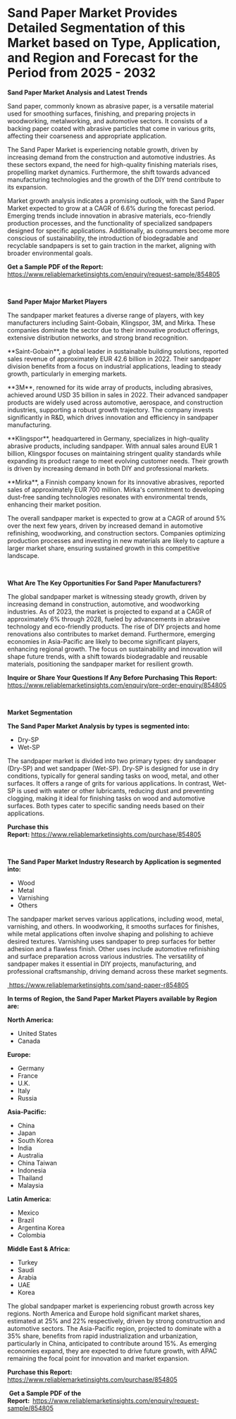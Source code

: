 <p><h1>Sand Paper Market Provides Detailed Segmentation of this Market based on Type, Application, and Region and Forecast for the Period from 2025 - 2032</h1></p><p><strong>Sand Paper Market Analysis and Latest Trends</strong></p>
<p><p>Sand paper, commonly known as abrasive paper, is a versatile material used for smoothing surfaces, finishing, and preparing projects in woodworking, metalworking, and automotive sectors. It consists of a backing paper coated with abrasive particles that come in various grits, affecting their coarseness and appropriate application.</p><p>The Sand Paper Market is experiencing notable growth, driven by increasing demand from the construction and automotive industries. As these sectors expand, the need for high-quality finishing materials rises, propelling market dynamics. Furthermore, the shift towards advanced manufacturing technologies and the growth of the DIY trend contribute to its expansion.</p><p>Market growth analysis indicates a promising outlook, with the Sand Paper Market expected to grow at a CAGR of 6.6% during the forecast period. Emerging trends include innovation in abrasive materials, eco-friendly production processes, and the functionality of specialized sandpapers designed for specific applications. Additionally, as consumers become more conscious of sustainability, the introduction of biodegradable and recyclable sandpapers is set to gain traction in the market, aligning with broader environmental goals.</p></p>
<p><strong>Get a Sample PDF of the Report:&nbsp;</strong> <a href="https://www.reliablemarketinsights.com/enquiry/request-sample/854805?utm_campaign=1166&utm_medium=2&utm_source=Github&utm_content=ia&utm_term=15042025&utm_id=sand-paper">https://www.reliablemarketinsights.com/enquiry/request-sample/854805</a></p>
<p>&nbsp;</p>
<p><strong>Sand Paper Major Market Players</strong></p>
<p><p>The sandpaper market features a diverse range of players, with key manufacturers including Saint-Gobain, Klingspor, 3M, and Mirka. These companies dominate the sector due to their innovative product offerings, extensive distribution networks, and strong brand recognition.</p><p>**Saint-Gobain**, a global leader in sustainable building solutions, reported sales revenue of approximately EUR 42.6 billion in 2022. Their sandpaper division benefits from a focus on industrial applications, leading to steady growth, particularly in emerging markets.</p><p>**3M**, renowned for its wide array of products, including abrasives, achieved around USD 35 billion in sales in 2022. Their advanced sandpaper products are widely used across automotive, aerospace, and construction industries, supporting a robust growth trajectory. The company invests significantly in R&D, which drives innovation and efficiency in sandpaper manufacturing.</p><p>**Klingspor**, headquartered in Germany, specializes in high-quality abrasive products, including sandpaper. With annual sales around EUR 1 billion, Klingspor focuses on maintaining stringent quality standards while expanding its product range to meet evolving customer needs. Their growth is driven by increasing demand in both DIY and professional markets.</p><p>**Mirka**, a Finnish company known for its innovative abrasives, reported sales of approximately EUR 700 million. Mirka's commitment to developing dust-free sanding technologies resonates with environmental trends, enhancing their market position.</p><p>The overall sandpaper market is expected to grow at a CAGR of around 5% over the next few years, driven by increased demand in automotive refinishing, woodworking, and construction sectors. Companies optimizing production processes and investing in new materials are likely to capture a larger market share, ensuring sustained growth in this competitive landscape.</p></p>
<p>&nbsp;</p>
<p><strong>What Are The Key Opportunities For Sand Paper Manufacturers?</strong></p>
<p><p>The global sandpaper market is witnessing steady growth, driven by increasing demand in construction, automotive, and woodworking industries. As of 2023, the market is projected to expand at a CAGR of approximately 6% through 2028, fueled by advancements in abrasive technology and eco-friendly products. The rise of DIY projects and home renovations also contributes to market demand. Furthermore, emerging economies in Asia-Pacific are likely to become significant players, enhancing regional growth. The focus on sustainability and innovation will shape future trends, with a shift towards biodegradable and reusable materials, positioning the sandpaper market for resilient growth.</p></p>
<p><strong>Inquire or Share Your Questions If Any Before Purchasing This Report:</strong> <a href="https://www.reliablemarketinsights.com/enquiry/pre-order-enquiry/854805?utm_campaign=1166&utm_medium=2&utm_source=Github&utm_content=ia&utm_term=15042025&utm_id=sand-paper">https://www.reliablemarketinsights.com/enquiry/pre-order-enquiry/854805</a></p>
<p>&nbsp;</p>
<p><strong>Market Segmentation</strong></p>
<p><strong>The Sand Paper Market Analysis by types is segmented into:</strong></p>
<p><ul><li>Dry-SP</li><li>Wet-SP</li></ul></p>
<p><p>The sandpaper market is divided into two primary types: dry sandpaper (Dry-SP) and wet sandpaper (Wet-SP). Dry-SP is designed for use in dry conditions, typically for general sanding tasks on wood, metal, and other surfaces. It offers a range of grits for various applications. In contrast, Wet-SP is used with water or other lubricants, reducing dust and preventing clogging, making it ideal for finishing tasks on wood and automotive surfaces. Both types cater to specific sanding needs based on their applications.</p></p>
<p><strong>Purchase this Report:&nbsp;</strong><a href="https://www.reliablemarketinsights.com/purchase/854805?utm_campaign=1166&utm_medium=2&utm_source=Github&utm_content=ia&utm_term=15042025&utm_id=sand-paper">https://www.reliablemarketinsights.com/purchase/854805</a></p>
<p>&nbsp;</p>
<p><strong>The Sand Paper Market Industry Research by Application is segmented into:</strong></p>
<p><ul><li>Wood</li><li>Metal</li><li>Varnishing</li><li>Others</li></ul></p>
<p><p>The sandpaper market serves various applications, including wood, metal, varnishing, and others. In woodworking, it smooths surfaces for finishes, while metal applications often involve shaping and polishing to achieve desired textures. Varnishing uses sandpaper to prep surfaces for better adhesion and a flawless finish. Other uses include automotive refinishing and surface preparation across various industries. The versatility of sandpaper makes it essential in DIY projects, manufacturing, and professional craftsmanship, driving demand across these market segments.</p></p>
<p><a href="https://www.reliablemarketinsights.com/sand-paper-r854805?utm_campaign=1166&utm_medium=2&utm_source=Github&utm_content=ia&utm_term=15042025&utm_id=sand-paper">&nbsp;https://www.reliablemarketinsights.com/sand-paper-r854805</a></p>
<p><strong>In terms of Region, the Sand Paper Market Players available by Region are:</strong></p>
<p>
    <p> <strong> North America: </strong>
        <ul>
            <li>United States</li>
            <li>Canada</li>
        </ul>
        </p> 
    <p> <strong> Europe: </strong>
        <ul>
            <li>Germany</li>
            <li>France</li>
            <li>U.K.</li>
            <li>Italy</li>
            <li>Russia</li>
        </ul>
        </p> 
    <p> <strong> Asia-Pacific: </strong>
        <ul>
            <li>China</li>
            <li>Japan</li>
            <li>South Korea</li>
            <li>India</li>
            <li>Australia</li>
            <li>China Taiwan</li>
            <li>Indonesia</li>
            <li>Thailand</li>
            <li>Malaysia</li>
        </ul>
        </p> 
    <p> <strong> Latin America: </strong>
        <ul>
            <li>Mexico</li>
            <li>Brazil</li>
            <li>Argentina Korea</li>
            <li>Colombia</li>
        </ul>
        </p> 
    <p> <strong> Middle East & Africa: </strong>
        <ul>
            <li>Turkey</li>
            <li>Saudi</li>
            <li>Arabia</li>
            <li>UAE</li>
            <li>Korea</li>
        </ul>
    </p>
    </p>
<p><p>The global sandpaper market is experiencing robust growth across key regions. North America and Europe hold significant market shares, estimated at 25% and 22% respectively, driven by strong construction and automotive sectors. The Asia-Pacific region, projected to dominate with a 35% share, benefits from rapid industrialization and urbanization, particularly in China, anticipated to contribute around 15%. As emerging economies expand, they are expected to drive future growth, with APAC remaining the focal point for innovation and market expansion.</p></p>
<p><strong>Purchase this Report: </strong><a href="https://www.reliablemarketinsights.com/purchase/854805?utm_campaign=1166&utm_medium=2&utm_source=Github&utm_content=ia&utm_term=15042025&utm_id=sand-paper">https://www.reliablemarketinsights.com/purchase/854805</a></p>
<p>&nbsp;<strong>Get a Sample PDF of the Report:&nbsp;&nbsp;</strong><a href="https://www.reliablemarketinsights.com/enquiry/request-sample/854805?utm_campaign=1166&utm_medium=2&utm_source=Github&utm_content=ia&utm_term=15042025&utm_id=sand-paper">https://www.reliablemarketinsights.com/enquiry/request-sample/854805</a></p>
<p><strong></strong></p>
<p><p></p><p></p><p></p></p>